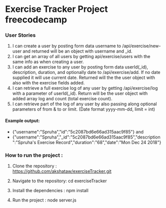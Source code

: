 # Exercise Tracker Project freecodecamp

### User Stories

1. I can create a user by posting form data username to /api/exercise/new-user and returned will be an object with username and _id.
2. I can get an array of all users by getting api/exercise/users with the same info as when creating a user.
3. I can add an exercise to any user by posting form data userId(_id), description, duration, and optionally date to /api/exercise/add. If no date supplied it will use current date. Returned will the the user object with also with the exercise fields added.
4. I can retrieve a full exercise log of any user by getting /api/exercise/log with a parameter of userId(_id). Return will be the user object with added array log and count (total exercise count).
5. I can retrieve part of the log of any user by also passing along optional parameters of from & to or limit. (Date format yyyy-mm-dd, limit = int)


#### Example output:
* {"username":"Spruha","id":"5c2087bd6e66ad315aac9f85"}
and
* {"username":"Spruha","_id":"5c2087bd6e66ad315aac9f85","description":"Spruha's Exercise Record","duration":"68","date":"Mon Dec 24 2018"}

### How to run the project :

1. Clone the repository :                  
     https://github.com/akshataw/exerciseTracker.git

2. Navigate to the repository:
     cd exerciseTracker

3. Install the dependencies :
     npm install     

4. Run the project :
     node server.js
